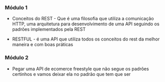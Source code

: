 ### Módulo 1 

- Conceitos do REST - Que é uma filosofia que utiliza a comunicação HTTP, uma arquitetura para desenvolvimento de uma API seguindo os padrões implementados pela REST

- RESTFUL - é uma API que utiliza todos os conceitos do rest da melhor maneira e com boas práticas

### Módulo 2 

- Pegar uma API de ecomerce freestyle que não segue os padrões certinhos e vamos deixar ela no padrão que tem que ser